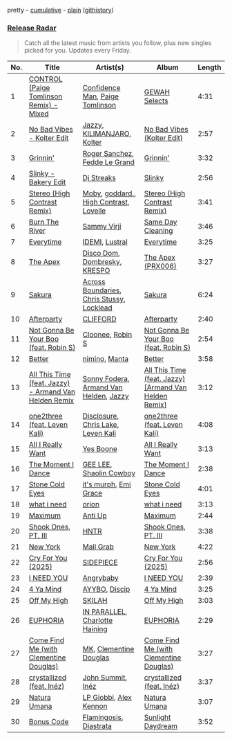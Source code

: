pretty - [cumulative](/playlists/cumulative/Release%20Radar.md) - [plain](/playlists/plain/37i9dQZEVXbsudmxBFKW7G) ([githistory](https://github.githistory.xyz/vitokorn/spotify-playlist-archive/blob/master/playlists/plain/37i9dQZEVXbsudmxBFKW7G))
### [Release Radar](https://open.spotify.com/playlist/37i9dQZEVXbsudmxBFKW7G)

> Catch all the latest music from artists you follow, plus new singles picked for you. Updates every Friday.

| No. | Title | Artist(s) | Album | Length |
|---|---|---|---|---|
| 1 | [CONTROL (Paige Tomlinson Remix) - Mixed](https://open.spotify.com/track/7BTzrzprkRd2VUtPTbM5CM) | [Confidence Man](https://open.spotify.com/artist/0RwXnFrEoI8tltFvYpJgP6), [Paige Tomlinson](https://open.spotify.com/artist/5ADZw92wug6Jlx6oxL3b66) | [GEWAH Selects](https://open.spotify.com/album/4dFQIf3DnBh6UhWSoGZOPU) | 4:31 |
| 2 | [No Bad Vibes - Kolter Edit](https://open.spotify.com/track/3mb2IJ5gVMET5dZL1hpA5g) | [Jazzy](https://open.spotify.com/artist/7zAAwgV5Wqmvpb4GzvlRkP), [KILIMANJARO](https://open.spotify.com/artist/4QGD0m9AGZixhuPAzaBeD7), [Kolter](https://open.spotify.com/artist/2Invsp3HSrAeJy4u7Retry) | [No Bad Vibes (Kolter Edit)](https://open.spotify.com/album/64JjeoCuB9Te16uJGyl16g) | 2:57 |
| 3 | [Grinnin'](https://open.spotify.com/track/26n2yCFYtlv311GisIGV4B) | [Roger Sanchez](https://open.spotify.com/artist/1HT9k1ZSUL9IczSstOAgWJ), [Fedde Le Grand](https://open.spotify.com/artist/7dc6hUwyuIhrZdh80eaCEE) | [Grinnin'](https://open.spotify.com/album/2EsKS35NLXhdvpjMaWAAY2) | 3:32 |
| 4 | [Slinky - Bakery Edit](https://open.spotify.com/track/7fFZLw5Oz27ul6vyh6KPWf) | [Dj Streaks](https://open.spotify.com/artist/67YkGjtw8rmC6Ck0GmoxFA) | [Slinky](https://open.spotify.com/album/5HdWqcsSl3zOM7ekESY6Pc) | 2:56 |
| 5 | [Stereo (High Contrast Remix)](https://open.spotify.com/track/0rFFjLdIq4SlFAZvKXrPUR) | [Moby](https://open.spotify.com/artist/3OsRAKCvk37zwYcnzRf5XF), [goddard.](https://open.spotify.com/artist/3yDDYheQFqfhKZXdjFQuuP), [High Contrast](https://open.spotify.com/artist/0bxHci3JIhhKA53n8rH3tT), [Lovelle](https://open.spotify.com/artist/14zTM1cQHLvPExpqV4HdCx) | [Stereo (High Contrast Remix)](https://open.spotify.com/album/5U3FU97oxVxPWARM6Ltqbq) | 3:41 |
| 6 | [Burn The River](https://open.spotify.com/track/4ZLiHdZHDe0hpzElVQEvDT) | [Sammy Virji](https://open.spotify.com/artist/1GuqTQbuixFHD6eBkFwVcb) | [Same Day Cleaning](https://open.spotify.com/album/3Ph1OGPvuAHe4BN00WNYi9) | 3:46 |
| 7 | [Everytime](https://open.spotify.com/track/5uaHSOou5ernQBKhfVse1f) | [IDEMI](https://open.spotify.com/artist/09OK5GXLbMSjg8lOb4wRVT), [Lustral](https://open.spotify.com/artist/0dkFacPMrWkrQzjjhcMHb7) | [Everytime](https://open.spotify.com/album/3mSHcMzJwojPzTVubh9MuN) | 3:25 |
| 8 | [The Apex](https://open.spotify.com/track/6BXio5EzxQD2OkGS5lIE1k) | [Disco Dom](https://open.spotify.com/artist/3q8DkzC4UfA5lKG1YG4004), [Dombresky](https://open.spotify.com/artist/2GVtgxcx7jg5xVCZsIHSGN), [KRESPO](https://open.spotify.com/artist/2JXh9Y3BQGJtBzhaNhlOEg) | [The Apex (PRX006)](https://open.spotify.com/album/7hUDO5LFqbWzjFzux2XMVv) | 3:27 |
| 9 | [Sakura](https://open.spotify.com/track/6YnMiAJNZtqKwYgwrKSkwt) | [Across Boundaries](https://open.spotify.com/artist/05LFLggIBdr1eWwonERbmT), [Chris Stussy](https://open.spotify.com/artist/3BxjasMelf9pKaE4f7Y0So), [Locklead](https://open.spotify.com/artist/14X4Rn0s4EuGtizL0l8IIw) | [Sakura](https://open.spotify.com/album/0MPcxp7xIPt7LA1Qu6pMk5) | 6:24 |
| 10 | [Afterparty](https://open.spotify.com/track/2ozUtemjsy7OuFo5BHoVn8) | [CLIFFORD](https://open.spotify.com/artist/6o83wCOMMLEQyR8F3GWppf) | [Afterparty](https://open.spotify.com/album/1D56oXjqpOy2OywbnpoEuy) | 2:40 |
| 11 | [Not Gonna Be Your Boo (feat. Robin S)](https://open.spotify.com/track/36Umek5lUvL6pXI74dnRct) | [Cloonee](https://open.spotify.com/artist/7MdlXmq2HViAJWo9cf30sR), [Robin S](https://open.spotify.com/artist/2WvLeseDGPX1slhmxI59G3) | [Not Gonna Be Your Boo (feat. Robin S)](https://open.spotify.com/album/7BXYWdQZdWmgybac99Dwy4) | 2:54 |
| 12 | [Better](https://open.spotify.com/track/6oUgmZK0McW4706SLJlfDh) | [nimino](https://open.spotify.com/artist/5x0R3zoC09GMiRJomoexLV), [Manta](https://open.spotify.com/artist/6AGlSGZh0z7CwUXEnFYXyJ) | [Better](https://open.spotify.com/album/5yHLIte1CKJLMMjOrexXqX) | 3:58 |
| 13 | [All This Time (feat. Jazzy) - Armand Van Helden Remix](https://open.spotify.com/track/7jSix97INpAKI0VF6wlnAa) | [Sonny Fodera](https://open.spotify.com/artist/39B7ChWwrWDs7zXlsu3MoP), [Armand Van Helden](https://open.spotify.com/artist/3cQA9WH8liZfeja1DxcDYE), [Jazzy](https://open.spotify.com/artist/7zAAwgV5Wqmvpb4GzvlRkP) | [All This Time (feat. Jazzy) [Armand Van Helden Remix]](https://open.spotify.com/album/3BzQ2W0FjB81ui7XcrSQkU) | 3:12 |
| 14 | [one2three (feat. Leven Kali)](https://open.spotify.com/track/6dQxsPVLqXnJgiLLWJRE5x) | [Disclosure](https://open.spotify.com/artist/6nS5roXSAGhTGr34W6n7Et), [Chris Lake](https://open.spotify.com/artist/5Igpc9iLZ3YGtKeYfSrrOE), [Leven Kali](https://open.spotify.com/artist/5YZ5AExR68U3ZblH6HcO6B) | [one2three (feat. Leven Kali)](https://open.spotify.com/album/6VkJuZchHVpZDxGbLrTtdd) | 4:08 |
| 15 | [All I Really Want](https://open.spotify.com/track/3lLh5lWerYHviy8hSVvtBw) | [Yes Boone](https://open.spotify.com/artist/38AjHGnP1jV6bCn2fnx4F5) | [All I Really Want](https://open.spotify.com/album/0K36Q2buZbBp4aEQQyJmQ3) | 3:13 |
| 16 | [The Moment I Dance](https://open.spotify.com/track/4T5o16hIVjdvIy06jhsJLG) | [GEE LEE](https://open.spotify.com/artist/77uLXqHKG5n6UYMUr0b0e5), [Shaolin Cowboy](https://open.spotify.com/artist/3SLV96o2Xa4oOZpSl5FwgD) | [The Moment I Dance](https://open.spotify.com/album/65BwMHnttFrflzD5m2XBrP) | 2:38 |
| 17 | [Stone Cold Eyes](https://open.spotify.com/track/2W9NLQFO28YMUju9BoxJAV) | [it's murph](https://open.spotify.com/artist/3zW0xazqnHoq9QV9zBROVC), [Emi Grace](https://open.spotify.com/artist/0U6MHJ9KRB5A1M7iHN06sS) | [Stone Cold Eyes](https://open.spotify.com/album/1jSMxO05XmnoB8wtc2LEWk) | 4:01 |
| 18 | [what i need](https://open.spotify.com/track/52edkIOb5unU3RKTq9nYKS) | [orion](https://open.spotify.com/artist/3V1t1Z3x2MrYJXEE2uEEIb) | [what i need](https://open.spotify.com/album/3WRACdAEcX9dls2kSGd7RW) | 3:13 |
| 19 | [Maximum](https://open.spotify.com/track/1qVlXWReJaQAjz0zhbfxjA) | [Anti Up](https://open.spotify.com/artist/4UwR1ir6PovnQiwX5jRPvF) | [Maximum](https://open.spotify.com/album/1GotQqivDbCMTylM0rBXEL) | 2:44 |
| 20 | [Shook Ones, PT. III](https://open.spotify.com/track/1pZVr0g2zWmsCXoUjFqNZZ) | [HNTR](https://open.spotify.com/artist/3R0yz9xgTmCOLQMPcJ6MuU) | [Shook Ones, PT. III](https://open.spotify.com/album/3O9VVRJeKfnT0XBTZIhRVb) | 3:38 |
| 21 | [New York](https://open.spotify.com/track/5HnALhxFl4BLzXfJExHgEu) | [Mall Grab](https://open.spotify.com/artist/7yF6JnFPDzgml2Ytkyl5D7) | [New York](https://open.spotify.com/album/7LwaDGyNptRfbfjQqm6CoF) | 4:22 |
| 22 | [Cry For You (2025)](https://open.spotify.com/track/2xVDlAuxS6rhEMXOlX9h07) | [SIDEPIECE](https://open.spotify.com/artist/5czbzNZZfWpyFgZyfT3Mkk) | [Cry For You (2025)](https://open.spotify.com/album/7pYLQoKHX1JlhuUyti0HwF) | 2:56 |
| 23 | [I NEED YOU](https://open.spotify.com/track/3pI84tZHeA6OJdbyjbr89Y) | [Angrybaby](https://open.spotify.com/artist/5TAU3fcCF32FqKMrdbXfRr) | [I NEED YOU](https://open.spotify.com/album/6gbeBuL9FnHF7tHqjfrKjm) | 2:39 |
| 24 | [4 Ya Mind](https://open.spotify.com/track/6cJwVvwYpMg8PlQpJY5RwS) | [AYYBO](https://open.spotify.com/artist/0YVquC9RaJLYFNmlJFzkTV), [Discip](https://open.spotify.com/artist/6K16NRv0isbkftsv5lmlMT) | [4 Ya Mind](https://open.spotify.com/album/0xmHvWsIECBDM5ltH51C2f) | 3:25 |
| 25 | [Off My High](https://open.spotify.com/track/5AlzbR4wtJ4Lql83NMAPqj) | [SKILAH](https://open.spotify.com/artist/0ILzznvRwQsrGX7BsaDer0) | [Off My High](https://open.spotify.com/album/4OjoreZ9U6qPGs78GgBePO) | 3:03 |
| 26 | [EUPHORIA](https://open.spotify.com/track/2Amw5K5ZE64ak7Mkdx97BN) | [IN PARALLEL](https://open.spotify.com/artist/6xaiGRpXAB9JdoSy3gzw4H), [Charlotte Haining](https://open.spotify.com/artist/2XRjIwgD0UiJXtx7Xzfy7w) | [EUPHORIA](https://open.spotify.com/album/6VR8RfG0xsWxZHGFpb0PVL) | 2:29 |
| 27 | [Come Find Me (with Clementine Douglas)](https://open.spotify.com/track/03AhbPoniP5uqqJKYGWgZE) | [MK](https://open.spotify.com/artist/1yqxFtPHKcGcv6SXZNdyT9), [Clementine Douglas](https://open.spotify.com/artist/4DWuml4Jf6K81b5rAPwMb6) | [Come Find Me (with Clementine Douglas)](https://open.spotify.com/album/2D48QGD5lU5kErH6PxLjTs) | 3:27 |
| 28 | [crystallized (feat. Inéz)](https://open.spotify.com/track/6YiIWuVXS4AqF1KvUGMwyx) | [John Summit](https://open.spotify.com/artist/7kNqXtgeIwFtelmRjWv205), [Inéz](https://open.spotify.com/artist/6zBax4hSAI1BJYgwF61EP5) | [crystallized (feat. Inéz)](https://open.spotify.com/album/5PnlLTo9MLkbd4noHgisk9) | 3:37 |
| 29 | [Natura Umana](https://open.spotify.com/track/44TO2DzyeHJaNJFQOQLndQ) | [LP Giobbi](https://open.spotify.com/artist/3oKnyRhYWzNsTiss5n4Z1J), [Alex Kennon](https://open.spotify.com/artist/1HMBuicB5RnpHxRDR51oMS) | [Natura Umana](https://open.spotify.com/album/5o7efMyf3LoANyGDmvMHc7) | 3:07 |
| 30 | [Bonus Code](https://open.spotify.com/track/1ELyloe18HwLlsk1azMtlp) | [Flamingosis](https://open.spotify.com/artist/75cW8FFekyCjj0mfZM1Gfb), [Diastrata](https://open.spotify.com/artist/1Z1MedqFUlxM3OHqdHK7mx) | [Sunlight Daydream](https://open.spotify.com/album/1tXn37NKEXLmzZUejaJvtn) | 3:52 |